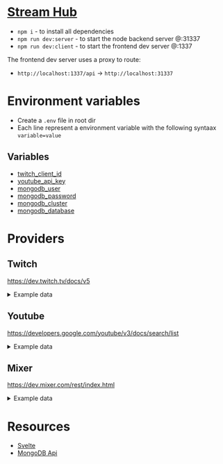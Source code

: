 # [Stream Hub](https://www.streamhub.gg)
- `npm i` - to install all dependencies
- `npm run dev:server` - to start the node backend server @:31337
- `npm run dev:client` - to start the frontend dev server @:1337

The frontend dev server uses a proxy to route:
- `http://localhost:1337/api` -> `http://localhost:31337`

# Environment variables
- Create a `.env` file in root dir
- Each line represent a environment variable with the following syntaax `variable=value`
## Variables
- [twitch_client_id](https://dev.twitch.tv/console/apps)
- [youtube_api_key](https://console.cloud.google.com/apis/credentials?project=substreams)
- [mongodb_user](https://cloud.mongodb.com/v2/5ee225b3a1921a373d8e2b98#clusters)
- [mongodb_password](https://cloud.mongodb.com/v2/5ee225b3a1921a373d8e2b98#clusters)
- [mongodb_cluster](https://cloud.mongodb.com/v2/5ee225b3a1921a373d8e2b98#clusters)
- [mongodb_database](https://cloud.mongodb.com/v2/5ee225b3a1921a373d8e2b98#clusters)


# Providers

## Twitch
https://dev.twitch.tv/docs/v5
<details>
  <summary>Example data</summary>
  
  ~~~json
  {
     "_id":38414053200,
     "game":"League of Legends",
     "broadcast_platform":"live",
     "community_id":"",
     "community_ids":[
  
     ],
     "viewers":21862,
     "video_height":1080,
     "average_fps":60,
     "delay":0,
     "created_at":"2020-06-01T08:01:48Z",
     "is_playlist":false,
     "stream_type":"live",
     "preview":{
        "small":"https://static-cdn.jtvnw.net/previews-ttv/live_user_dopa2 -80x45.jpg",
        "medium":"https://static-cdn.jtvnw.net/previews-ttv/live_user_dopa2 -320x180.jpg",
        "large":"https://static-cdn.jtvnw.net/previews-ttv/live_user_dopa2 -640x360.jpg",
        "template":"https://static-cdn.jtvnw.net/previews-ttv/live_user_dopa2 -{width}x{height}.jpg"
     },
     "channel":{
        "mature":false,
        "status":"Dopa 도파 롤 1위 등반중",
        "broadcaster_language":"ko",
        "broadcaster_software":"",
        "display_name":"dopa24",
        "game":"League of Legends",
        "language":"ko",
        "_id":536083731,
        "name":"dopa24",
        "created_at":"2020-05-27T01:26:10.249119Z",
        "updated_at":"2020-06-01T11:45:12.857338Z",
        "partner":false,
        "logo":"https://static-cdn.jtvnw.net/jtv_user_pictures/4a35691a-b -40f8-af90-72cc31d295d6-profile_image-300x300.png",
        "video_banner":null,
        "profile_banner":null,
        "profile_banner_background_color":"",
        "url":"https://www.twitch.tv/dopa24",
        "views":282273,
        "followers":103261,
        "broadcaster_type":"",
        "description":"신입 스트리머 도파입니다",
        "private_video":false,
        "privacy_options_enabled":false
     }
  }
  ~~~
</details>

## Youtube
https://developers.google.com/youtube/v3/docs/search/list
<details>
  <summary>Example data</summary>
  
  ~~~json
  {
     "kind":"youtube#searchResult",
     "etag":"NJ_iG25etJE-pNY8yol8fIbvQjs",
     "id":{
        "kind":"youtube#video",
        "videoId":"0b0o1ZPiejk"
     },
     "snippet":{
        "publishedAt":"2020-05-30T00:33:08Z",
        "channelId":"UCJMemx7yz_1QwXjHG_rXRhg",
        "title":"💀 Nonstop Horror Radio 💀 | 24/7 CreepyPasta and Bedtime Stories for Nightmares",
        "description":"Sit back and Enjoy some creepy pasta Horror. Great Halloween Horror Creepypasta stories, Reddit Nosleep stories, and Audiobooks From MrCreepyPasta for ...",
        "thumbnails":{
           "default":{
              "url":"https://i.ytimg.com/vi/0b0o1ZPiejk/default_live.jpg",
              "width":120,
              "height":90
           },
           "medium":{
              "url":"https://i.ytimg.com/vi/0b0o1ZPiejk/mqdefault_live.jpg",
              "width":320,
              "height":180
           },
           "high":{
              "url":"https://i.ytimg.com/vi/0b0o1ZPiejk/hqdefault_live.jpg",
              "width":480,
              "height":360
           }
        },
        "channelTitle":"MrCreepyPasta",
        "liveBroadcastContent":"live",
        "publishTime":"2020-05-30T00:33:08Z"
     },
     "liveStreamingDetails":{
        "actualStartTime":"2020-05-30T00:33:37Z",
        "concurrentViewers":"252",
        "activeLiveChatId":"EiEKGFVDSk1lbXg3eXpfMVF3WGpIR19yWFJoZxIFL2xpdmUqJwoYVUNKTWVteDd5el8xUXdYakhHX3JYUmhnEgswYjBvMVpQaWVqaw"
     },
     "channel":{
        "title":"MrCreepyPasta",
        "description":"CreepyPasta Story Time is a collection of terrifying stories that are brought to life by MrCreepyPasta! These Horror stories are posted Everyday.\nBe warned, these stories feature mature themes such as horror and the occult. Viewer Discretion is Advised.\n\nClick to Subscribe to MCP! http://bit.ly/SubMrCreepyPasta\nHorror Isn't \"Ad-Friendly\": https://www.patreon.com/MrCreepyPasta\n\nCheck out my New BOOK! A Collection of Creepy Pastas compiled by some of my all time favorite authors and friends. \nVolume 1: http://a.co/iNqTwRZ\nVolume 2: http://a.co/i0O9zks\n\nDownload Free MP3s\nhttps://soundcloud.com/mrcreepypasta\n\nLike me on Facebook & Twitter\nhttp://www.facebook.com/mrcreepypasta\nTwitter: @MrCreepyPasta0\n\nBe sure to submit a story to\nhttp://www.creepypasta.com\n\nTo request a story. Send me an email! mrcreepypasta@gmail.com\n\nVisit the store\nhttp://mrcreepypasta.spreadshirt.com",
        "publishedAt":"2011-01-04T08:19:55Z",
        "thumbnails":{
           "default":{
              "url":"https://yt3.ggpht.com/a/AATXAJzvwh-oPWBDq0pOLoHOiZrYxtEEIt-WoZl_Og=s88-c-k-c0xffffffff-no-rj-mo",
              "width":88,
              "height":88
           },
           "medium":{
              "url":"https://yt3.ggpht.com/a/AATXAJzvwh-oPWBDq0pOLoHOiZrYxtEEIt-WoZl_Og=s240-c-k-c0xffffffff-no-rj-mo",
              "width":240,
              "height":240
           },
           "high":{
              "url":"https://yt3.ggpht.com/a/AATXAJzvwh-oPWBDq0pOLoHOiZrYxtEEIt-WoZl_Og=s800-c-k-c0xffffffff-no-rj-mo",
              "width":800,
              "height":800
           }
        },
        "defaultLanguage":"en",
        "localized":{
           "title":"MrCreepyPasta",
           "description":"CreepyPasta Story Time is a collection of terrifying stories that are brought to life by MrCreepyPasta! These Horror stories are posted Everyday.\nBe warned, these stories feature mature themes such as horror and the occult. Viewer Discretion is Advised.\n\nClick to Subscribe to MCP! http://bit.ly/SubMrCreepyPasta\nHorror Isn't \"Ad-Friendly\": https://www.patreon.com/MrCreepyPasta\n\nCheck out my New BOOK! A Collection of Creepy Pastas compiled by some of my all time favorite authors and friends. \nVolume 1: http://a.co/iNqTwRZ\nVolume 2: http://a.co/i0O9zks\n\nDownload Free MP3s\nhttps://soundcloud.com/mrcreepypasta\n\nLike me on Facebook & Twitter\nhttp://www.facebook.com/mrcreepypasta\nTwitter: @MrCreepyPasta0\n\nBe sure to submit a story to\nhttp://www.creepypasta.com\n\nTo request a story. Send me an email! mrcreepypasta@gmail.com\n\nVisit the store\nhttp://mrcreepypasta.spreadshirt.com"
        },
        "country":"US"
     }
  }
  ~~~
</details>

## Mixer
https://dev.mixer.com/rest/index.html
<details>
  <summary>Example data</summary>
  
  ~~~json
  {
     "id":14804231,
     "name":"Ламповые посиделки ",
     "online":true,
     "viewersCurrent":2952,
     "token":"EtoZheSavior",
     "userId":19734341,
     "interactive":false,
     "hosteeId":null,
     "costreamId":null,
     "type":{
        "id":552673,
        "name":"Fallout 76",
        "parent":"Games",
        "description":null,
        "source":"player:57943",
        "viewersCurrent":2951,
        "coverUrl":"https://gameart.mixer.com/art/552673/cover.jpg?locked",
        "backgroundUrl":"https://gameart.mixer.com/art/552673/background.jpg?locked",
        "online":27,
        "availableAt":null
     }
  }
  ~~~
</details>

# Resources
- [Svelte](https://svelte.dev/examples)
- [MongoDB Api](https://mongodb.github.io/node-mongodb-native/3.6/api/)
